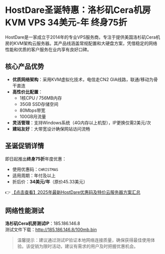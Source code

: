 # HostDare圣诞特惠：洛杉矶Cera机房KVM VPS 34美元-年 终身75折

HostDare是一家成立于2014年的专业VPS服务商，专注于提供美国洛杉矶Cera机房的KVM架构云服务器。其产品线涵盖常规配置和大硬盘方案，凭借稳定的网络性能和优质的客户服务在业内享有良好口碑。

## 核心产品优势

- **优质网络架构**：采用KVM虚拟化技术，电信走CN2 GIA线路，联通/移动为骨干直连
- **高性价比配置**：
  - 1核CPU / 756MB内存
  - 35GB SSD存储空间
  - 80Mbps带宽
  - 100GB月流量
- **灵活管理**：支持Windows系统（4G内存以上机型），IP更换仅需2美元/次
- **建站友好**：大带宽设计确保网站访问流畅

## 圣诞促销详情

即日起推出**终身75折**年度优惠：
- 使用优惠码：`CHRISTMAS`
- 适用周期：年付及以上
- 折后价：**34美元/年**（原价45.33美元）

👉 [【点击查看】2025年最新HostDare优惠码及特价云服务器方案汇总](https://bit.ly/hostdare)

## 网络性能测试

**洛杉矶Cera机房测试IP**：185.186.146.8  
测试文件下载：http://185.186.146.8/100mb.bin

> 温馨提示：建议通过测试IP验证本地网络连接质量，确保获得最佳使用体验。该促销为限时活动，建议有需求的用户及时把握优惠机会。